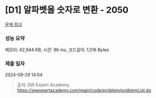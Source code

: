 # [D1] 알파벳을 숫자로 변환 - 2050 

[문제 링크](https://swexpertacademy.com/main/code/problem/problemDetail.do?contestProbId=AV5QLGxKAzQDFAUq) 

### 성능 요약

메모리: 42,944 KB, 시간: 96 ms, 코드길이: 1,516 Bytes

### 제출 일자

2024-09-29 14:04



> 출처: SW Expert Academy, https://swexpertacademy.com/main/code/problem/problemList.do